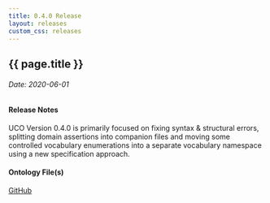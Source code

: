```yaml
---
title: 0.4.0 Release
layout: releases
custom_css: releases
---
```


## {{ page.title }}

###### Date: 2020-06-01

#### Release Notes

UCO Version 0.4.0 is primarily focused on fixing syntax & structural errors, splitting domain assertions into companion files and moving some controlled vocabulary enumerations into a separate vocabulary namespace using a new specification approach.

#### Ontology File(s)

[GitHub](https://github.com/ucoProject/UCO/releases/tag/0.4.0)
